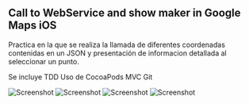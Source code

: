 ## Call to WebService and show maker in Google Maps iOS

Practica en la que se realiza la llamada de diferentes coordenadas contenidas en un JSON y presentación de informacion detallada al seleccionar un punto.

Se incluye TDD
Uso de CocoaPods
MVC
Git


![Screenshot](captura1.png)
![Screenshot](captura2.png)
![Screenshot](captura3.png)
![Screenshot](captura4.png)
